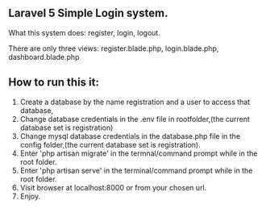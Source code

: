 
## Laravel 5 Simple Login system.
What this system does: register, login, logout.

There are only three views: register.blade.php, login.blade.php, dashboard.blade.php

## How to run this it:
1. Create a database by the name registration and a user to access that database,
2. Change database credentials in the .env file in rootfolder,(the current database set is registration)
3. Change mysql database credentials in the database.php file in the config folder,(the current database set is registration).
4. Enter 'php artisan migrate' in the termnal/command prompt while in the root folder.
5. Enter 'php artisan serve' in the terminal/command prompt while in the root folder.
5. Visit browser at localhost:8000 or from your chosen url.
6. Enjoy.
